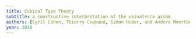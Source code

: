 ```yaml
---
title: Cubical Type Theory
subtitle: a constructive interpretation of the univalence axiom
authors: [Cyril Cohen, Thierry Coquand, Simon Huber, and Anders Moertberg]
year: 2016
---
```

